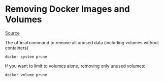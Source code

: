 # Removing Docker Images and Volumes

[Source](https://www.digitalocean.com/community/tutorials/how-to-remove-docker-images-containers-and-volumes)

The official command to remove all unused data (including volumes without containers) 


`docker system prune  `


If you want to limit to volumes alone, removing only unused volumes:

`docker volume prune`
